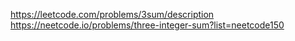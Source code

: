 https://leetcode.com/problems/3sum/description
https://neetcode.io/problems/three-integer-sum?list=neetcode150
